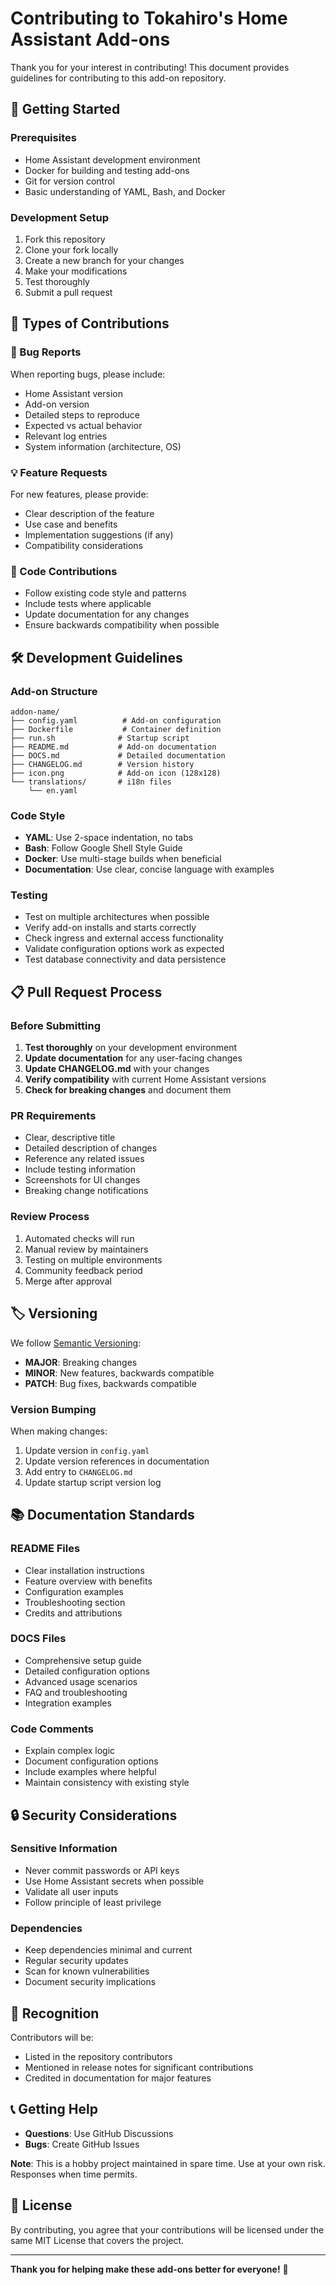 # Contributing to Tokahiro's Home Assistant Add-ons

Thank you for your interest in contributing! This document provides guidelines for contributing to this add-on repository.

## 🚀 Getting Started

### Prerequisites
- Home Assistant development environment
- Docker for building and testing add-ons
- Git for version control
- Basic understanding of YAML, Bash, and Docker

### Development Setup
1. Fork this repository
2. Clone your fork locally
3. Create a new branch for your changes
4. Make your modifications
5. Test thoroughly
6. Submit a pull request

## 📝 Types of Contributions

### 🐛 Bug Reports
When reporting bugs, please include:
- Home Assistant version
- Add-on version
- Detailed steps to reproduce
- Expected vs actual behavior
- Relevant log entries
- System information (architecture, OS)

### 💡 Feature Requests
For new features, please provide:
- Clear description of the feature
- Use case and benefits
- Implementation suggestions (if any)
- Compatibility considerations

### 🔧 Code Contributions
- Follow existing code style and patterns
- Include tests where applicable
- Update documentation for any changes
- Ensure backwards compatibility when possible

## 🛠️ Development Guidelines

### Add-on Structure
```
addon-name/
├── config.yaml          # Add-on configuration
├── Dockerfile           # Container definition
├── run.sh              # Startup script
├── README.md           # Add-on documentation
├── DOCS.md             # Detailed documentation
├── CHANGELOG.md        # Version history
├── icon.png            # Add-on icon (128x128)
└── translations/       # i18n files
    └── en.yaml
```

### Code Style
- **YAML**: Use 2-space indentation, no tabs
- **Bash**: Follow Google Shell Style Guide
- **Docker**: Use multi-stage builds when beneficial
- **Documentation**: Use clear, concise language with examples

### Testing
- Test on multiple architectures when possible
- Verify add-on installs and starts correctly
- Check ingress and external access functionality
- Validate configuration options work as expected
- Test database connectivity and data persistence

## 📋 Pull Request Process

### Before Submitting
1. **Test thoroughly** on your development environment
2. **Update documentation** for any user-facing changes
3. **Update CHANGELOG.md** with your changes
4. **Verify compatibility** with current Home Assistant versions
5. **Check for breaking changes** and document them

### PR Requirements
- Clear, descriptive title
- Detailed description of changes
- Reference any related issues
- Include testing information
- Screenshots for UI changes
- Breaking change notifications

### Review Process
1. Automated checks will run
2. Manual review by maintainers
3. Testing on multiple environments
4. Community feedback period
5. Merge after approval

## 🏷️ Versioning

We follow [Semantic Versioning](https://semver.org/):
- **MAJOR**: Breaking changes
- **MINOR**: New features, backwards compatible
- **PATCH**: Bug fixes, backwards compatible

### Version Bumping
When making changes:
1. Update version in `config.yaml`
2. Update version references in documentation
3. Add entry to `CHANGELOG.md`
4. Update startup script version log

## 📚 Documentation Standards

### README Files
- Clear installation instructions
- Feature overview with benefits
- Configuration examples
- Troubleshooting section
- Credits and attributions

### DOCS Files
- Comprehensive setup guide
- Detailed configuration options
- Advanced usage scenarios
- FAQ and troubleshooting
- Integration examples

### Code Comments
- Explain complex logic
- Document configuration options
- Include examples where helpful
- Maintain consistency with existing style

## 🔒 Security Considerations

### Sensitive Information
- Never commit passwords or API keys
- Use Home Assistant secrets when possible
- Validate all user inputs
- Follow principle of least privilege

### Dependencies
- Keep dependencies minimal and current
- Regular security updates
- Scan for known vulnerabilities
- Document security implications

## 🌟 Recognition

Contributors will be:
- Listed in the repository contributors
- Mentioned in release notes for significant contributions
- Credited in documentation for major features

## 📞 Getting Help

- **Questions**: Use GitHub Discussions
- **Bugs**: Create GitHub Issues

**Note**: This is a hobby project maintained in spare time. Use at your own risk. Responses when time permits.

## 📄 License

By contributing, you agree that your contributions will be licensed under the same MIT License that covers the project.

---

**Thank you for helping make these add-ons better for everyone!** 🎉